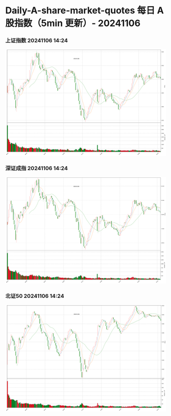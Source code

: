 
# Daily-A-share-market-quotes 每日 A 股指数（5min 更新）- 20241106

### 上证指数 20241106 14:24
![](./fig/2024/11/20241106-sh000001.png)

### 深证成指 20241106 14:24
![](./fig/2024/11/20241106-sz399001.png)

### 北证50 20241106 14:24
![](./fig/2024/11/20241106-bj899050.png)
